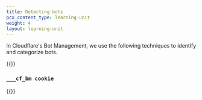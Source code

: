 ```yaml
---
title: Detecting bots
pcx_content_type: learning-unit
weight: 4
layout: learning-unit
---
```


In Cloudflare's Bot Management, we use the following techniques to identify and categorize bots.

{{<render file="_bm-bot-detection-engines.md" productFolder="bots" >}}

### `___cf_bm cookie`

{{<render file="_bots-cookie.md" productFolder="bots" >}}